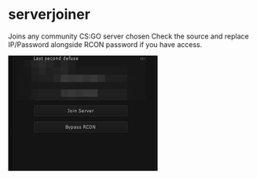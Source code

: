 # serverjoiner
Joins any community CS:GO server chosen
Check the source and replace IP/Password alongside RCON password if you have access.

![Alt Text](https://github.com/ERevere/serverjoiner/blob/main/Showcase.png?raw=true)
